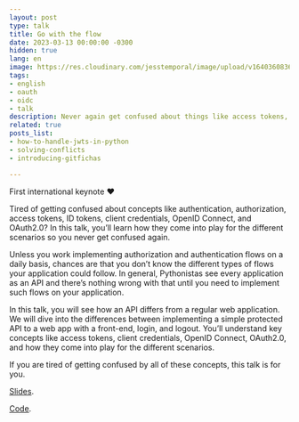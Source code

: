 ```yaml
---
layout: post
type: talk
title: Go with the flow
date: 2023-03-13 00:00:00 -0300
hidden: true
lang: en
image: https://res.cloudinary.com/jesstemporal/image/upload/v1640360836/covers/talk_ycoaee.png
tags:
- english
- oauth
- oidc
- talk
description: Never again get confused about things like access tokens, client credentials, OpenID Connect, OAuth2.0, and more
related: true
posts_list:
- how-to-handle-jwts-in-python
- solving-conflicts
- introducing-gitfichas

---
```

First international keynote ❤️

Tired of getting confused about concepts like authentication, authorization, access tokens, ID tokens, client credentials, OpenID Connect, and OAuth2.0? In this talk, you’ll learn how they come into play for the different scenarios so you never get confused again.

Unless you work implementing authorization and authentication flows on a daily basis, chances are that you don’t know the different types of flows your application could follow. In general, Pythonistas see every application as an API and there’s nothing wrong with that until you need to implement such flows on your application.

In this talk, you will see how an API differs from a regular web application. We will dive into the differences between implementing a simple protected API to a web app with a front-end, login, and logout. You’ll understand key concepts like access tokens, client credentials, OpenID Connect, OAuth2.0, and how they come into play for the different scenarios.

If you are tired of getting confused by all of these concepts, this talk is for you.


[Slides](/slides/gowiththeflow/).

[Code](https://github.com/jtemporal/gowiththeflow/).